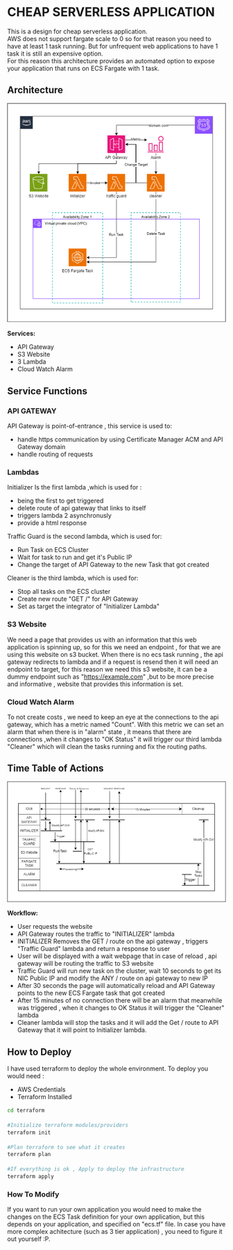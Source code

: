 # CHEAP SERVERLESS APPLICATION

This is a design for cheap serverless application. \
AWS does not support fargate scale to 0 so for that reason you need to have at least 1 task running. But for unfrequent web applications to have 1 task it is still an expensive option.\
For this reason this architecture provides an automated option to expose your application that runs on ECS Fargate with 1 task.

## Architecture

![Image Alt Text](diagram/cheap-serverless-webapp.png)

**Services:**
- API Gateway
- S3 Website
- 3 Lambda
- Cloud Watch Alarm

## Service Functions

### API GATEWAY
API Gateway is point-of-entrance , this service is used to: 
- handle https communication by using Certificate Manager ACM and API Gateway domain
- handle routing of requests 

### Lambdas
Initializer Is the first lambda ,which is used for :
- being the first to get triggered 
- delete route of api gateway that links to itself
- triggers lambda 2 asynchronusly 
- provide a html response 

Traffic Guard is the second lambda, which is used for:
- Run Task on ECS Cluster
- Wait for task to run and get it's Public IP
- Change the target of API Gateway to the new Task that got created

Cleaner is the third lambda, which is used for:
- Stop all tasks on the ECS cluster
- Create new route "GET /" for API Gateway
- Set as target the integrator of "Initializer Lambda"

### S3 Website
We need a page that provides us with an information that this web application is spinning up, so for this we need an endpoint , for that we are using this website on s3 bucket.
When there is no ecs task running , the api gateway redirects to lambda and if a request is resend then it will need an endpoint to target, for this reason we need this s3 website, it can be a dummy endpoint such as "https://example.com" ,but to be more precise and informative , website that provides this information is set.

### Cloud Watch Alarm
To not create costs , we need to keep an eye at the connections to the api gateway, which has a metric named "Count". With this metric we can set an alarm that when there is in "alarm" state , it means that there are connections ,when it changes to "OK Status" it will trigger our third lambda "Cleaner" which will clean the tasks running and fix the routing paths.

## Time Table of Actions
![Image Alt Text](diagram/timetable.drawio.png)

**Workflow:**
- User requests the website
- API Gateway routes the traffic to "INITIALIZER" lambda
- INITIALIZER Removes the GET / route on the api gateway , triggers "Traffic Guard" lambda and return a response to user
- User will be displayed with a wait webpage that in case of reload , api gateway will be routing the traffic to S3 website
- Traffic Guard will run new task on the cluster, wait 10 seconds to get its NIC Public IP and modify the ANY / route on api gateway to new IP
- After 30 seconds the page will automatically reload and API Gateway points to the new ECS Fargate task that got created
- After 15 minutes of no connection there will be an alarm that meanwhile was triggered , when it changes to OK Status it will trigger the "Cleaner" lambda 
- Cleaner lambda will stop the tasks and it will add the Get / route to API Gateway that it will point to Initializer lambda.

## How to Deploy
I have used terraform to deploy the whole environment. To deploy you would need :
- AWS Credentials 
- Terraform Installed

```bash
cd terraform

#Initialize terraform modules/providers
terraform init

#Plan terraform to see what it creates
terraform plan

#If everything is ok , Apply to deploy the infrastructure
terraform apply
```

### How To Modify
If you want to run your own application you would need to make the changes on the ECS Task definition for your own application, but this depends on your application, and specified on "ecs.tf" file.
In case you have more complex achitecture (such as 3 tier application) , you need to figure it out yourself :P.
